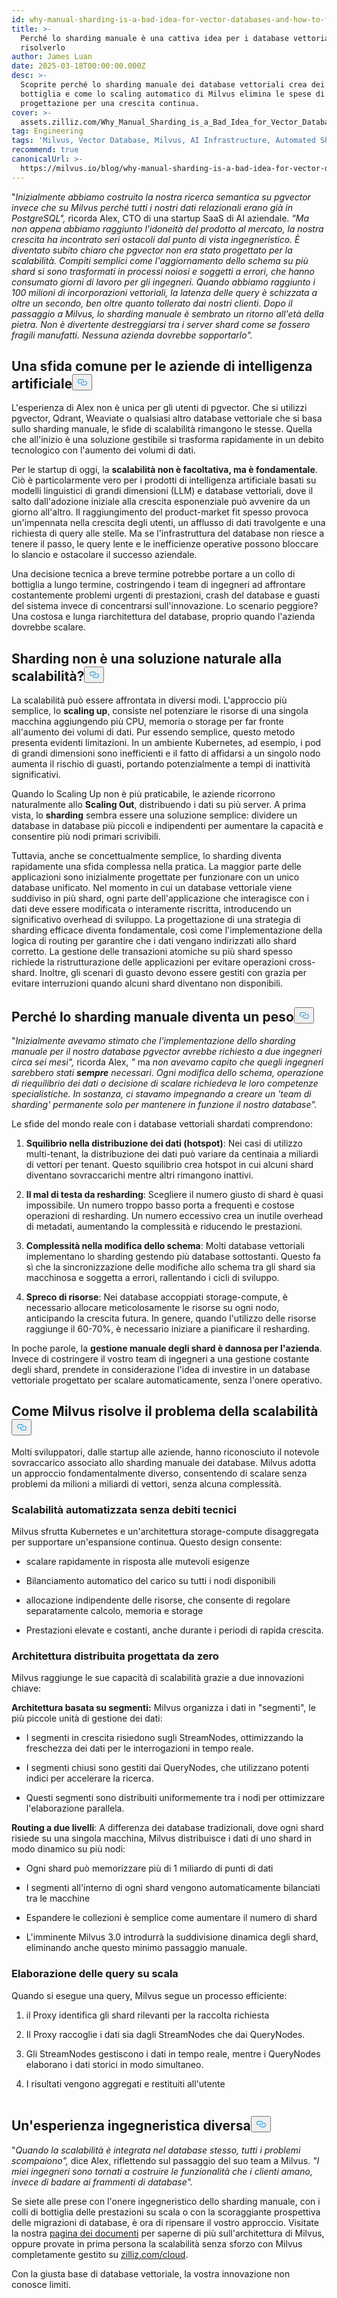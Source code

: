 ```yaml
---
id: why-manual-sharding-is-a-bad-idea-for-vector-databases-and-how-to-fix-it.md
title: >-
  Perché lo sharding manuale è una cattiva idea per i database vettoriali e come
  risolverlo
author: James Luan
date: 2025-03-18T00:00:00.000Z
desc: >-
  Scoprite perché lo sharding manuale dei database vettoriali crea dei colli di
  bottiglia e come lo scaling automatico di Milvus elimina le spese di
  progettazione per una crescita continua.
cover: >-
  assets.zilliz.com/Why_Manual_Sharding_is_a_Bad_Idea_for_Vector_Database_And_How_to_Fix_It_1_968a5be504.png
tag: Engineering
tags: 'Milvus, Vector Database, Milvus, AI Infrastructure, Automated Sharding'
recommend: true
canonicalUrl: >-
  https://milvus.io/blog/why-manual-sharding-is-a-bad-idea-for-vector-databases-and-how-to-fix-it.md
---
```

<p>"<em>Inizialmente abbiamo costruito la nostra ricerca semantica su pgvector invece che su Milvus perché tutti i nostri dati relazionali erano già in PostgreSQL",</em> ricorda Alex, CTO di una startup SaaS di AI aziendale. <em>"Ma non appena abbiamo raggiunto l'idoneità del prodotto al mercato, la nostra crescita ha incontrato seri ostacoli dal punto di vista ingegneristico. È diventato subito chiaro che pgvector non era stato progettato per la scalabilità. Compiti semplici come l'aggiornamento dello schema su più shard si sono trasformati in processi noiosi e soggetti a errori, che hanno consumato giorni di lavoro per gli ingegneri. Quando abbiamo raggiunto i 100 milioni di incorporazioni vettoriali, la latenza delle query è schizzata a oltre un secondo, ben oltre quanto tollerato dai nostri clienti. Dopo il passaggio a Milvus, lo sharding manuale è sembrato un ritorno all'età della pietra. Non è divertente destreggiarsi tra i server shard come se fossero fragili manufatti. Nessuna azienda dovrebbe sopportarlo".</em></p>
<h2 id="A-Common-Challenge-for-AI-Companies" class="common-anchor-header">Una sfida comune per le aziende di intelligenza artificiale<button data-href="#A-Common-Challenge-for-AI-Companies" class="anchor-icon" translate="no">
      <svg translate="no"
        aria-hidden="true"
        focusable="false"
        height="20"
        version="1.1"
        viewBox="0 0 16 16"
        width="16"
      >
        <path
          fill="#0092E4"
          fill-rule="evenodd"
          d="M4 9h1v1H4c-1.5 0-3-1.69-3-3.5S2.55 3 4 3h4c1.45 0 3 1.69 3 3.5 0 1.41-.91 2.72-2 3.25V8.59c.58-.45 1-1.27 1-2.09C10 5.22 8.98 4 8 4H4c-.98 0-2 1.22-2 2.5S3 9 4 9zm9-3h-1v1h1c1 0 2 1.22 2 2.5S13.98 12 13 12H9c-.98 0-2-1.22-2-2.5 0-.83.42-1.64 1-2.09V6.25c-1.09.53-2 1.84-2 3.25C6 11.31 7.55 13 9 13h4c1.45 0 3-1.69 3-3.5S14.5 6 13 6z"
        ></path>
      </svg>
    </button></h2><p>L'esperienza di Alex non è unica per gli utenti di pgvector. Che si utilizzi pgvector, Qdrant, Weaviate o qualsiasi altro database vettoriale che si basa sullo sharding manuale, le sfide di scalabilità rimangono le stesse. Quella che all'inizio è una soluzione gestibile si trasforma rapidamente in un debito tecnologico con l'aumento dei volumi di dati.</p>
<p>Per le startup di oggi, la <strong>scalabilità non è facoltativa, ma è fondamentale</strong>. Ciò è particolarmente vero per i prodotti di intelligenza artificiale basati su modelli linguistici di grandi dimensioni (LLM) e database vettoriali, dove il salto dall'adozione iniziale alla crescita esponenziale può avvenire da un giorno all'altro. Il raggiungimento del product-market fit spesso provoca un'impennata nella crescita degli utenti, un afflusso di dati travolgente e una richiesta di query alle stelle. Ma se l'infrastruttura del database non riesce a tenere il passo, le query lente e le inefficienze operative possono bloccare lo slancio e ostacolare il successo aziendale.</p>
<p>Una decisione tecnica a breve termine potrebbe portare a un collo di bottiglia a lungo termine, costringendo i team di ingegneri ad affrontare costantemente problemi urgenti di prestazioni, crash del database e guasti del sistema invece di concentrarsi sull'innovazione. Lo scenario peggiore? Una costosa e lunga riarchitettura del database, proprio quando l'azienda dovrebbe scalare.</p>
<h2 id="Isn’t-Sharding-a-Natural-Solution-to-Scalability" class="common-anchor-header">Sharding non è una soluzione naturale alla scalabilità?<button data-href="#Isn’t-Sharding-a-Natural-Solution-to-Scalability" class="anchor-icon" translate="no">
      <svg translate="no"
        aria-hidden="true"
        focusable="false"
        height="20"
        version="1.1"
        viewBox="0 0 16 16"
        width="16"
      >
        <path
          fill="#0092E4"
          fill-rule="evenodd"
          d="M4 9h1v1H4c-1.5 0-3-1.69-3-3.5S2.55 3 4 3h4c1.45 0 3 1.69 3 3.5 0 1.41-.91 2.72-2 3.25V8.59c.58-.45 1-1.27 1-2.09C10 5.22 8.98 4 8 4H4c-.98 0-2 1.22-2 2.5S3 9 4 9zm9-3h-1v1h1c1 0 2 1.22 2 2.5S13.98 12 13 12H9c-.98 0-2-1.22-2-2.5 0-.83.42-1.64 1-2.09V6.25c-1.09.53-2 1.84-2 3.25C6 11.31 7.55 13 9 13h4c1.45 0 3-1.69 3-3.5S14.5 6 13 6z"
        ></path>
      </svg>
    </button></h2><p>La scalabilità può essere affrontata in diversi modi. L'approccio più semplice, lo <strong>scaling up</strong>, consiste nel potenziare le risorse di una singola macchina aggiungendo più CPU, memoria o storage per far fronte all'aumento dei volumi di dati. Pur essendo semplice, questo metodo presenta evidenti limitazioni. In un ambiente Kubernetes, ad esempio, i pod di grandi dimensioni sono inefficienti e il fatto di affidarsi a un singolo nodo aumenta il rischio di guasti, portando potenzialmente a tempi di inattività significativi.</p>
<p>Quando lo Scaling Up non è più praticabile, le aziende ricorrono naturalmente allo <strong>Scaling Out</strong>, distribuendo i dati su più server. A prima vista, lo <strong>sharding</strong> sembra essere una soluzione semplice: dividere un database in database più piccoli e indipendenti per aumentare la capacità e consentire più nodi primari scrivibili.</p>
<p>Tuttavia, anche se concettualmente semplice, lo sharding diventa rapidamente una sfida complessa nella pratica. La maggior parte delle applicazioni sono inizialmente progettate per funzionare con un unico database unificato. Nel momento in cui un database vettoriale viene suddiviso in più shard, ogni parte dell'applicazione che interagisce con i dati deve essere modificata o interamente riscritta, introducendo un significativo overhead di sviluppo. La progettazione di una strategia di sharding efficace diventa fondamentale, così come l'implementazione della logica di routing per garantire che i dati vengano indirizzati allo shard corretto. La gestione delle transazioni atomiche su più shard spesso richiede la ristrutturazione delle applicazioni per evitare operazioni cross-shard. Inoltre, gli scenari di guasto devono essere gestiti con grazia per evitare interruzioni quando alcuni shard diventano non disponibili.</p>
<h2 id="Why-Manual-Sharding-Becomes-a-Burden" class="common-anchor-header">Perché lo sharding manuale diventa un peso<button data-href="#Why-Manual-Sharding-Becomes-a-Burden" class="anchor-icon" translate="no">
      <svg translate="no"
        aria-hidden="true"
        focusable="false"
        height="20"
        version="1.1"
        viewBox="0 0 16 16"
        width="16"
      >
        <path
          fill="#0092E4"
          fill-rule="evenodd"
          d="M4 9h1v1H4c-1.5 0-3-1.69-3-3.5S2.55 3 4 3h4c1.45 0 3 1.69 3 3.5 0 1.41-.91 2.72-2 3.25V8.59c.58-.45 1-1.27 1-2.09C10 5.22 8.98 4 8 4H4c-.98 0-2 1.22-2 2.5S3 9 4 9zm9-3h-1v1h1c1 0 2 1.22 2 2.5S13.98 12 13 12H9c-.98 0-2-1.22-2-2.5 0-.83.42-1.64 1-2.09V6.25c-1.09.53-2 1.84-2 3.25C6 11.31 7.55 13 9 13h4c1.45 0 3-1.69 3-3.5S14.5 6 13 6z"
        ></path>
      </svg>
    </button></h2><p>&quot;<em>Inizialmente avevamo stimato che l'implementazione dello sharding manuale per il nostro database pgvector avrebbe richiesto a due ingegneri circa sei mesi&quot;,</em> ricorda Alex, <em>&quot;</em> ma <em> non avevamo capito che quegli ingegneri sarebbero stati</em> <strong><em>sempre</em></strong> <em>necessari. Ogni modifica dello schema, operazione di riequilibrio dei dati o decisione di scalare richiedeva le loro competenze specialistiche. In sostanza, ci stavamo impegnando a creare un 'team di sharding' permanente solo per mantenere in funzione il nostro database&quot;.</em></p>
<p>Le sfide del mondo reale con i database vettoriali shardati comprendono:</p>
<ol>
<li><p><strong>Squilibrio nella distribuzione dei dati (hotspot)</strong>: Nei casi di utilizzo multi-tenant, la distribuzione dei dati può variare da centinaia a miliardi di vettori per tenant. Questo squilibrio crea hotspot in cui alcuni shard diventano sovraccarichi mentre altri rimangono inattivi.</p></li>
<li><p><strong>Il mal di testa da resharding</strong>: Scegliere il numero giusto di shard è quasi impossibile. Un numero troppo basso porta a frequenti e costose operazioni di resharding. Un numero eccessivo crea un inutile overhead di metadati, aumentando la complessità e riducendo le prestazioni.</p></li>
<li><p><strong>Complessità nella modifica dello schema</strong>: Molti database vettoriali implementano lo sharding gestendo più database sottostanti. Questo fa sì che la sincronizzazione delle modifiche allo schema tra gli shard sia macchinosa e soggetta a errori, rallentando i cicli di sviluppo.</p></li>
<li><p><strong>Spreco di risorse</strong>: Nei database accoppiati storage-compute, è necessario allocare meticolosamente le risorse su ogni nodo, anticipando la crescita futura. In genere, quando l'utilizzo delle risorse raggiunge il 60-70%, è necessario iniziare a pianificare il resharding.</p></li>
</ol>
<p>In poche parole, la <strong>gestione manuale degli shard è dannosa per l'azienda</strong>. Invece di costringere il vostro team di ingegneri a una gestione costante degli shard, prendete in considerazione l'idea di investire in un database vettoriale progettato per scalare automaticamente, senza l'onere operativo.</p>
<h2 id="How-Milvus-Solves-the-Scalability-Problem" class="common-anchor-header">Come Milvus risolve il problema della scalabilità<button data-href="#How-Milvus-Solves-the-Scalability-Problem" class="anchor-icon" translate="no">
      <svg translate="no"
        aria-hidden="true"
        focusable="false"
        height="20"
        version="1.1"
        viewBox="0 0 16 16"
        width="16"
      >
        <path
          fill="#0092E4"
          fill-rule="evenodd"
          d="M4 9h1v1H4c-1.5 0-3-1.69-3-3.5S2.55 3 4 3h4c1.45 0 3 1.69 3 3.5 0 1.41-.91 2.72-2 3.25V8.59c.58-.45 1-1.27 1-2.09C10 5.22 8.98 4 8 4H4c-.98 0-2 1.22-2 2.5S3 9 4 9zm9-3h-1v1h1c1 0 2 1.22 2 2.5S13.98 12 13 12H9c-.98 0-2-1.22-2-2.5 0-.83.42-1.64 1-2.09V6.25c-1.09.53-2 1.84-2 3.25C6 11.31 7.55 13 9 13h4c1.45 0 3-1.69 3-3.5S14.5 6 13 6z"
        ></path>
      </svg>
    </button></h2><p>Molti sviluppatori, dalle startup alle aziende, hanno riconosciuto il notevole sovraccarico associato allo sharding manuale dei database. Milvus adotta un approccio fondamentalmente diverso, consentendo di scalare senza problemi da milioni a miliardi di vettori, senza alcuna complessità.</p>
<h3 id="Automated-Scaling-Without-the-Tech-Debt" class="common-anchor-header">Scalabilità automatizzata senza debiti tecnici</h3><p>Milvus sfrutta Kubernetes e un'architettura storage-compute disaggregata per supportare un'espansione continua. Questo design consente:</p>
<ul>
<li><p>scalare rapidamente in risposta alle mutevoli esigenze</p></li>
<li><p>Bilanciamento automatico del carico su tutti i nodi disponibili</p></li>
<li><p>allocazione indipendente delle risorse, che consente di regolare separatamente calcolo, memoria e storage</p></li>
<li><p>Prestazioni elevate e costanti, anche durante i periodi di rapida crescita.</p></li>
</ul>
<h3 id="Distributed-Architecture-Designed-from-the-Ground-Up" class="common-anchor-header">Architettura distribuita progettata da zero</h3><p>Milvus raggiunge le sue capacità di scalabilità grazie a due innovazioni chiave:</p>
<p><strong>Architettura basata su segmenti:</strong> Milvus organizza i dati in &quot;segmenti&quot;, le più piccole unità di gestione dei dati:</p>
<ul>
<li><p>I segmenti in crescita risiedono sugli StreamNodes, ottimizzando la freschezza dei dati per le interrogazioni in tempo reale.</p></li>
<li><p>I segmenti chiusi sono gestiti dai QueryNodes, che utilizzano potenti indici per accelerare la ricerca.</p></li>
<li><p>Questi segmenti sono distribuiti uniformemente tra i nodi per ottimizzare l'elaborazione parallela.</p></li>
</ul>
<p><strong>Routing a due livelli</strong>: A differenza dei database tradizionali, dove ogni shard risiede su una singola macchina, Milvus distribuisce i dati di uno shard in modo dinamico su più nodi:</p>
<ul>
<li><p>Ogni shard può memorizzare più di 1 miliardo di punti di dati</p></li>
<li><p>I segmenti all'interno di ogni shard vengono automaticamente bilanciati tra le macchine</p></li>
<li><p>Espandere le collezioni è semplice come aumentare il numero di shard</p></li>
<li><p>L'imminente Milvus 3.0 introdurrà la suddivisione dinamica degli shard, eliminando anche questo minimo passaggio manuale.</p></li>
</ul>
<h3 id="Query-Processing-at-Scale" class="common-anchor-header">Elaborazione delle query su scala</h3><p>Quando si esegue una query, Milvus segue un processo efficiente:</p>
<ol>
<li><p>il Proxy identifica gli shard rilevanti per la raccolta richiesta</p></li>
<li><p>Il Proxy raccoglie i dati sia dagli StreamNodes che dai QueryNodes.</p></li>
<li><p>Gli StreamNodes gestiscono i dati in tempo reale, mentre i QueryNodes elaborano i dati storici in modo simultaneo.</p></li>
<li><p>I risultati vengono aggregati e restituiti all'utente</p></li>
</ol>
<p>
  <span class="img-wrapper">
    <img translate="no" src="https://assets.zilliz.com/Query_Processing_at_Scale_5792dc9e37.png" alt="" class="doc-image" id="" />
    <span></span>
  </span>
</p>
<h2 id="A-Different-Engineering-Experience" class="common-anchor-header">Un'esperienza ingegneristica diversa<button data-href="#A-Different-Engineering-Experience" class="anchor-icon" translate="no">
      <svg translate="no"
        aria-hidden="true"
        focusable="false"
        height="20"
        version="1.1"
        viewBox="0 0 16 16"
        width="16"
      >
        <path
          fill="#0092E4"
          fill-rule="evenodd"
          d="M4 9h1v1H4c-1.5 0-3-1.69-3-3.5S2.55 3 4 3h4c1.45 0 3 1.69 3 3.5 0 1.41-.91 2.72-2 3.25V8.59c.58-.45 1-1.27 1-2.09C10 5.22 8.98 4 8 4H4c-.98 0-2 1.22-2 2.5S3 9 4 9zm9-3h-1v1h1c1 0 2 1.22 2 2.5S13.98 12 13 12H9c-.98 0-2-1.22-2-2.5 0-.83.42-1.64 1-2.09V6.25c-1.09.53-2 1.84-2 3.25C6 11.31 7.55 13 9 13h4c1.45 0 3-1.69 3-3.5S14.5 6 13 6z"
        ></path>
      </svg>
    </button></h2><p>"<em>Quando la scalabilità è integrata nel database stesso, tutti i problemi scompaiono",</em> dice Alex, riflettendo sul passaggio del suo team a Milvus. <em>"I miei ingegneri sono tornati a costruire le funzionalità che i clienti amano, invece di badare ai frammenti di database".</em></p>
<p>Se siete alle prese con l'onere ingegneristico dello sharding manuale, con i colli di bottiglia delle prestazioni su scala o con la scoraggiante prospettiva delle migrazioni di database, è ora di ripensare il vostro approccio. Visitate la nostra <a href="https://milvus.io/docs/overview.md#What-Makes-Milvus-so-Scalable">pagina dei documenti</a> per saperne di più sull'architettura di Milvus, oppure provate in prima persona la scalabilità senza sforzo con Milvus completamente gestito su <a href="https://zilliz.com/cloud">zilliz.com/cloud</a>.</p>
<p>Con la giusta base di database vettoriale, la vostra innovazione non conosce limiti.</p>
